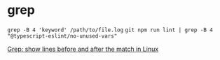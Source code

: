 # grep

`grep -B 4 'keyword' /path/to/file.log`
`git npm run lint | grep -B 4 "@typescript-eslint/no-unused-vars"`

[Grep: show lines before and after the match in Linux](https://ma.ttias.be/grep-show-lines-before-and-after-the-match-in-linux/)
